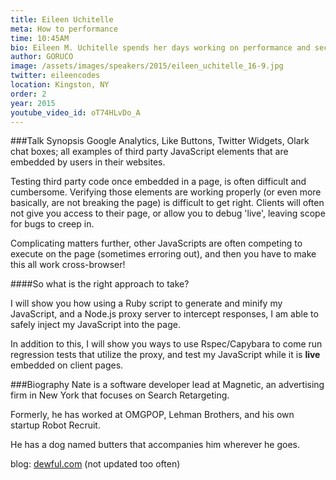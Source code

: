 ```yaml
---
title: Eileen Uchitelle
meta: How to performance
time: 10:45AM
bio: Eileen M. Uchitelle spends her days working on performance and security at Basecamp; or as you probably know it better, the place Ruby on Rails was born. She accidentally started contributing to open source after giving a talk on some problems with Active Record. Aaron Patterson was there and told her "fix it yourself" (not really). When she's not making Rails better by improving Active Record and speeding up integration tests, Eileen enjoys craft beer and hiking in the Hudson Valley with her husband and their dog.
author: GORUCO
image: /assets/images/speakers/2015/eileen_uchitelle_16-9.jpg
twitter: eileencodes
location: Kingston, NY
order: 2
year: 2015
youtube_video_id: oT74HLvDo_A
---
```


###Talk Synopsis
Google Analytics, Like Buttons, Twitter Widgets, Olark chat boxes; all examples of third party JavaScript elements that are embedded by users in their websites.

Testing third party code once embedded in a page, is often difficult and cumbersome.  Verifying those elements are working properly (or even more basically, are not breaking the page) is difficult to get right.  Clients will often not give you access to their page, or allow you to debug 'live', leaving scope for bugs to creep in.

Complicating matters further, other JavaScripts are often competing to execute on the page (sometimes erroring out), and then you have to make this all work cross-browser!

####So what is the right approach to take?

I will show you how using a Ruby script to generate and minify my JavaScript, and a Node.js proxy server to intercept responses, I am able to safely inject my JavaScript into the page.

In addition to this, I will show you ways to use Rspec/Capybara to come run regression tests that utilize the proxy, and test my JavaScript while it is **live** embedded on client pages.


###Biography
Nate is a software developer lead at Magnetic, an advertising firm in New York that focuses on Search Retargeting.

Formerly, he has worked at OMGPOP, Lehman Brothers, and his own startup Robot Recruit.

He has a dog named butters that accompanies him wherever he goes.

blog: [dewful.com](http://dewful.com/) (not updated too often)


